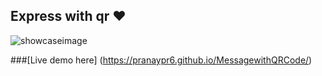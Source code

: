 ## Express with qr :heart:

![showcaseimage](./messagewithqr.png)

###[Live demo here] (https://pranaypr6.github.io/MessagewithQRCode/)
